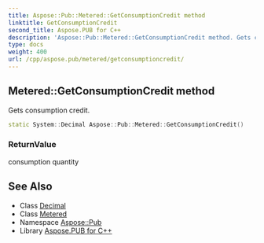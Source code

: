 ```yaml
---
title: Aspose::Pub::Metered::GetConsumptionCredit method
linktitle: GetConsumptionCredit
second_title: Aspose.PUB for C++
description: 'Aspose::Pub::Metered::GetConsumptionCredit method. Gets consumption credit in C++.'
type: docs
weight: 400
url: /cpp/aspose.pub/metered/getconsumptioncredit/
---
```

## Metered::GetConsumptionCredit method


Gets consumption credit.

```cpp
static System::Decimal Aspose::Pub::Metered::GetConsumptionCredit()
```


### ReturnValue

consumption quantity

## See Also

* Class [Decimal](../../../system/decimal/)
* Class [Metered](../)
* Namespace [Aspose::Pub](../../)
* Library [Aspose.PUB for C++](../../../)
